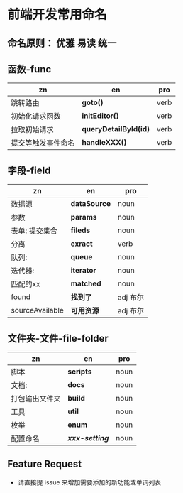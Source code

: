# 前端开发常用命名

## 命名原则： 优雅 易读  统一


## 函数-func 
| zn | en | pro |
| --- | --- | --- | 
| 跳转路由 | **goto()** | verb
| 初始化请求函数 |  **initEditor()**|verb
| 拉取初始请求 | **queryDetailById(id)**| verb
| 提交等触发事件命名 | **handleXXX()** | verb
## 字段-field
| zn | en | pro |
| --- | --- | --- | 
| 数据源| **dataSource** | noun
|参数| **params** | noun
| 表单: 提交集合| **fileds** | noun
| 分离| **exract** |verb
| 队列: |**queue** | noun
| 迭代器: | **iterator** | noun |
| 匹配的xx | **matched**| noun|
|found|**找到了** | adj 布尔
| sourceAvailable| **可用资源**| adj 布尔

## 文件夹-文件-file-folder

| zn | en | pro |
| --- | --- | --- |
| 脚本| **scripts**| noun
| 文档:|**docs**| noun
|打包输出文件夹 | **build**| noun
|工具| **util**| noun
|枚举| **enum** | noun
|配置命名| ***xxx-setting***| noun
## Feature Request
* 请直接提 issue 来增加需要添加的新功能或单词列表